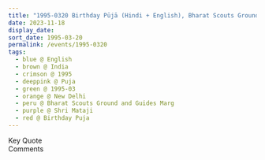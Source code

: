 ```yaml
---
title: "1995-0320 Birthday Pūjā (Hindi + English), Bharat Scouts Ground and Guides Marg, Nizamuddin, National Zoological Park, Sundar Nagar, New Delhi, India"
date: 2023-11-18
display_date: 
sort_date: 1995-03-20
permalink: /events/1995-0320
tags:
  - blue @ English
  - brown @ India
  - crimson @ 1995
  - deeppink @ Puja
  - green @ 1995-03
  - orange @ New Delhi
  - peru @ Bharat Scouts Ground and Guides Marg
  - purple @ Shri Mataji
  - red @ Birthday Puja  
---
```


<wave-list>
  <list-title color="green" width="75">Key Quote</list-title>
  <list-item color="BlanchedAlmond"  width="200"></list-item>
  <list-item color="Lavender"></list-item>
  <list-item color="BlanchedAlmond"></list-item>
</wave-list>

<br>

<wave-list>
  <list-title color="green" width="75">Comments</list-title>
  <list-item color="BlanchedAlmond"  width="200"></list-item>
  <list-item color="Lavender"></list-item>
  <list-item color="BlanchedAlmond"></list-item>
</wave-list>